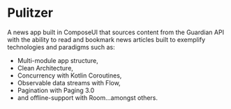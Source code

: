 # Pulitzer
A news app built in ComposeUI that sources content from the Guardian API with the ability to read and bookmark news articles built to exemplify technologies and paradigms such as:

- Multi-module app structure,
- Clean Architecture,
- Concurrency with Kotlin Coroutines,
- Observable data streams with Flow,
- Pagination with Paging 3.0
- and offline-support with Room...amongst others.

